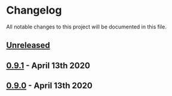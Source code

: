 # Changelog

All notable changes to this project will be documented in this file.

## [Unreleased][HEAD]

## [0.9.1] - April 13th 2020

## [0.9.0] - April 13th 2020


[0.9.0]: https://github.com/Esri/solution.js/compare/a41f3b856898e7fbac679ffb44de1c38f55260e3...v0.9.0 "v0.9.0"
[0.9.1]: https://github.com/Esri/solution.js/compare/v0.9.0...v0.9.1 "v0.9.1"
[HEAD]: https://github.com/Esri/solution.js/compare/v0.9.1...HEAD "Unreleased Changes"
